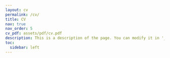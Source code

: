 ```yaml
---
layout: cv
permalink: /cv/
title: CV
nav: true
nav_order: 5
cv_pdf: assets/pdf/cv.pdf
description: This is a description of the page. You can modify it in '_pages/cv.md'. You can also change or remove the top PDF download button.
toc:
  sidebar: left
---
```

